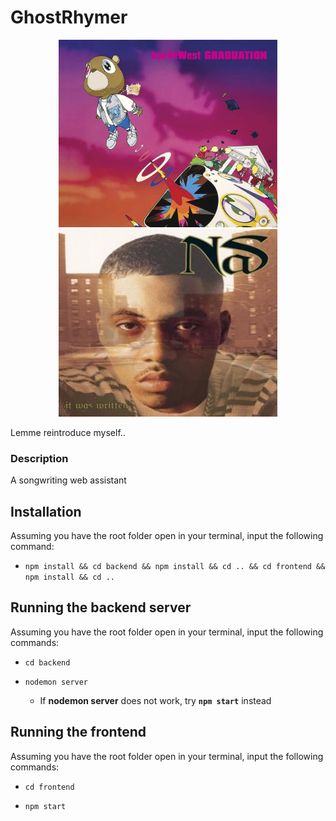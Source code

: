 # GhostRhymer

<p align ="center">
  <img src = "images/graduation.jpg" width = "350" height = "300" alt = "Kanye West - Graduation">
  <img src = "images/itwaswritten.jpg" height = "300" width = "350" alt = "NAS - It was written">
  
  Lemme reintroduce myself..
</p>

### Description

A songwriting web assistant

## Installation

Assuming you have the root folder open in your terminal, input the following command:

- `npm install && cd backend && npm install && cd .. && cd frontend && npm install && cd ..`

## Running the backend server

Assuming you have the root folder open in your terminal, input the following commands:

- `cd backend`

- `nodemon server`
  - If **nodemon server** does not work, try **`npm start`** instead

## Running the frontend

Assuming you have the root folder open in your terminal, input the following commands:

- `cd frontend`

- `npm start`
